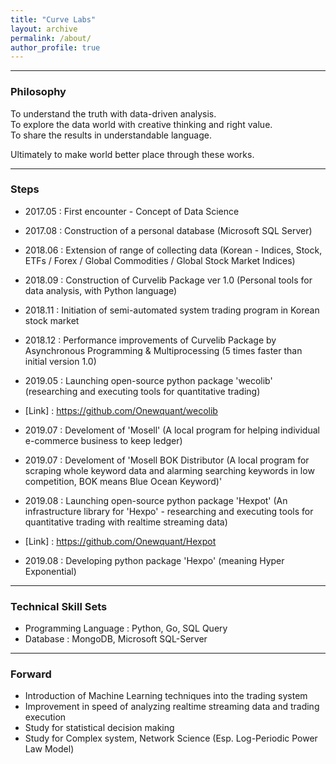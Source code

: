```yaml
---
title: "Curve Labs"
layout: archive
permalink: /about/
author_profile: true
---
```

  
---  
  
### Philosophy
   
To understand the truth with data-driven analysis.  
To explore the data world with creative thinking and right value.  
To share the results in understandable language.  
 
Ultimately to make world better place through these works.  
 
---  
 
### Steps

- 2017.05 : First encounter - Concept of Data Science  
- 2017.08 : Construction of a personal database (Microsoft SQL Server)  
   
   
- 2018.06 : Extension of range of collecting data (Korean - Indices, Stock, ETFs / Forex / Global Commodities / Global Stock Market Indices)  
- 2018.09 : Construction of Curvelib Package ver 1.0 (Personal tools for data analysis, with Python language)  
- 2018.11 : Initiation of semi-automated system trading program in Korean stock market  
- 2018.12 : Performance improvements of Curvelib Package by Asynchronous Programming & Multiprocessing (5 times faster than initial version 1.0)  
  
   
- 2019.05 : Launching open-source python package 'wecolib' (researching and executing tools for quantitative trading)  
- [Link] : <https://github.com/Onewquant/wecolib>  
- 2019.07 : Develoment of 'Mosell' (A local program for helping individual e-commerce business to keep ledger)  
- 2019.07 : Develoment of 'Mosell BOK Distributor (A local program for scraping whole keyword data and alarming searching keywords in low competition, BOK means Blue Ocean Keyword)'  
- 2019.08 : Launching open-source python package 'Hexpot' (An infrastructure library for 'Hexpo' - researching and executing tools for quantitative trading with realtime streaming data)
- [Link] : <https://github.com/Onewquant/Hexpot>  
- 2019.08 : Developing python package 'Hexpo' (meaning Hyper Exponential)  
  
  
---
  
### Technical Skill Sets  
 
- Programming Language : Python, Go, SQL Query  
- Database : MongoDB, Microsoft SQL-Server  
 
---
 
### Forward

- Introduction of Machine Learning techniques into the trading system
- Improvement in speed of analyzing realtime streaming data and trading execution 
- Study for statistical decision making 
- Study for Complex system, Network Science (Esp. Log-Periodic Power Law Model) 
  
